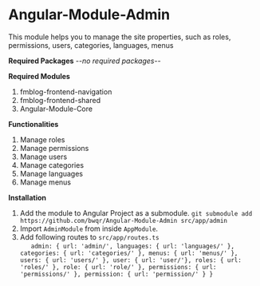 # Angular-Module-Admin

This module helps you to manage the site properties, such as roles, permissions, users, categories, languages, menus

**Required Packages**
*--no required packages--*

**Required Modules**
1. fmblog-frontend-navigation
2. fmblog-frontend-shared
3. Angular-Module-Core

**Functionalities**
1. Manage roles
2. Manage permissions
3. Manage users
4. Manage categories
5. Manage languages
6. Manage menus

**Installation**
1. Add the module to Angular Project as a submodule. 
`git submodule add https://github.com/bwqr/Angular-Module-Admin src/app/admin`
2. Import `AdminModule` from inside `AppModule`.
3. Add following routes to `src/app/routes.ts`  
`   
admin: {
    url: 'admin/',
    languages: { url: 'languages/' },
    categories: { url: 'categories/' },
    menus: { url: 'menus/' },
    users: { url: 'users/' },
    user: { url: 'user/'},
    roles: { url: 'roles/' },
    role: { url: 'role/' },
    permissions: { url: 'permissions/' },
    permission: { url: 'permission/' }
}
`